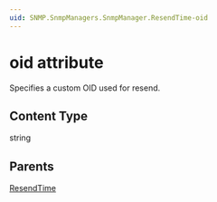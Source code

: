 ```yaml
---
uid: SNMP.SnmpManagers.SnmpManager.ResendTime-oid
---
```


# oid attribute

Specifies a custom OID used for resend.

## Content Type

string

## Parents

[ResendTime](xref:SNMP.SnmpManagers.SnmpManager.ResendTime)
